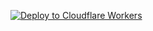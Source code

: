 [![Deploy to Cloudflare Workers](https://deploy.workers.cloudflare.com/button)](https://deploy.workers.cloudflare.com/?url=https://github.com/dannyhpy/crashontherun-rpc)
